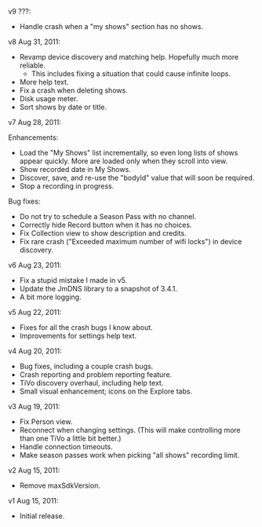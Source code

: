 v9 ???:

* Handle crash when a "my shows" section has no shows.

v8 Aug 31, 2011:

* Revamp device discovery and matching help.  Hopefully much more reliable.
  * This includes fixing a situation that could cause infinite loops.
* More help text.
* Fix a crash when deleting shows.
* Disk usage meter.
* Sort shows by date or title.

v7 Aug 28, 2011:

Enhancements:

* Load the "My Shows" list incrementally, so even long lists of shows appear
  quickly.  More are loaded only when they scroll into view.
* Show recorded date in My Shows.
* Discover, save, and re-use the "bodyId" value that will soon be required.
* Stop a recording in progress.

Bug fixes:

* Do not try to schedule a Season Pass with no channel.
* Correctly hide Record button when it has no choices.
* Fix Collection view to show description and credits.
* Fix rare crash ("Exceeded maximum number of wifi locks") in device discovery.

v6 Aug 23, 2011:

* Fix a stupid mistake I made in v5.
* Update the JmDNS library to a snapshot of 3.4.1.
* A bit more logging.

v5 Aug 22, 2011:

* Fixes for all the crash bugs I know about.
* Improvements for settings help text.

v4 Aug 20, 2011:

* Bug fixes, including a couple crash bugs.
* Crash reporting and problem reporting feature.
* TiVo discovery overhaul, including help text.
* Small visual enhancement; icons on the Explore tabs.

v3 Aug 19, 2011:

* Fix Person view.
* Reconnect when changing settings.  (This will make controlling more than one TiVo a little bit better.)
* Handle connection timeouts.
* Make season passes work when picking "all shows" recording limit.

v2 Aug 15, 2011:

* Remove maxSdkVersion.

v1 Aug 15, 2011:

* Initial release.
